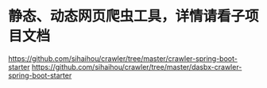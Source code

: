 # 静态、动态网页爬虫工具，详情请看子项目文档
  https://github.com/sihaihou/crawler/tree/master/crawler-spring-boot-starter
  https://github.com/sihaihou/crawler/tree/master/dasbx-crawler-spring-boot-starter
